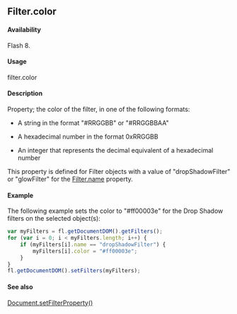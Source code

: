 ## Filter.color

#### Availability

Flash 8.

#### Usage

filter.color

#### Description

Property; the color of the filter, in one of the following formats:

- A string in the format "#RRGGBB" or "#RRGGBBAA"

- A hexadecimal number in the format 0xRRGGBB

- An integer that represents the decimal equivalent of a hexadecimal number

This property is defined for Filter objects with a value of "dropShadowFilter" or "glowFilter" for the
[Filter.name](../Filter_object/Filter13.md) property.

#### Example

The following example sets the color to "#ff00003e" for the Drop Shadow filters on the selected object(s):

```javascript
var myFilters = fl.getDocumentDOM().getFilters();
for (var i = 0; i < myFilters.length; i++) {
    if (myFilters[i].name == "dropShadowFilter") {
        myFilters[i].color = "#ff00003e";
    }
}
fl.getDocumentDOM().setFilters(myFilters);
```

#### See also

[Document.setFilterProperty()](../Document_object/Document520.md)

